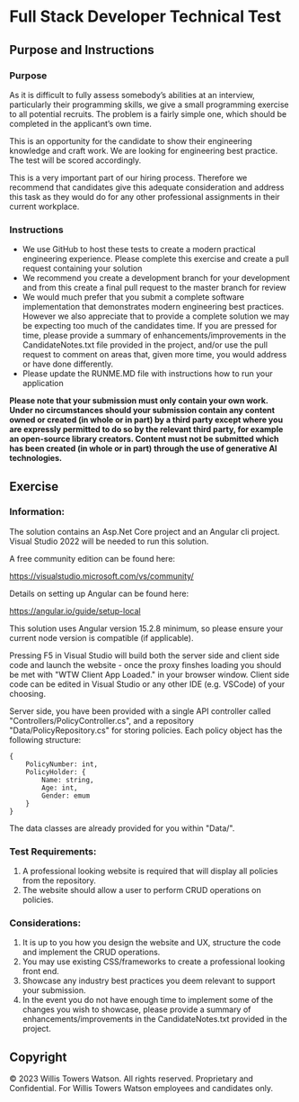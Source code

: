 # Full Stack Developer Technical Test

## Purpose and Instructions

### Purpose

As it is difficult to fully assess somebody’s abilities at an interview, particularly their programming skills, we give a small programming exercise to all potential recruits. The problem is a fairly simple one, which should be completed in the applicant’s own time.

This is an opportunity for the candidate to show their engineering knowledge and craft work.  We are looking for engineering best practice. The test will be scored accordingly. 

This is a very important part of our hiring process. Therefore we recommend that candidates give this adequate consideration and address this task as they would do for any other professional assignments in their current workplace.

### Instructions 

-   We use GitHub to host these tests to create a modern practical engineering experience. Please complete this exercise and create a pull request containing your solution 
-   We recommend you create a development branch for your development and from this create a final pull request to the master branch for review
-   We would much prefer that you submit a complete software implementation that demonstrates modern engineering best practices.  However we also appreciate that to provide a complete solution we may be expecting too much of the candidates time. If you are pressed for time, please provide a summary of enhancements/improvements in the CandidateNotes.txt file provided in the project, and/or use the pull request to comment on areas that, given more time, you would address or have done differently. 
-   Please update the RUNME.MD file with instructions how to run your application 

**Please note that your submission must only contain your own work. Under no circumstances should your submission contain any content owned or created (in whole or in part) by a third party except where you are expressly permitted to do so by the relevant third party, for example an open-source library creators. Content must not be submitted which has been created (in whole or in part) through the use of generative AI technologies.**

## Exercise

### Information:
The solution contains an Asp.Net Core project and an Angular cli project. Visual Studio 2022 will be needed to run this solution. 

A free community edition can be found here:

https://visualstudio.microsoft.com/vs/community/

Details on setting up Angular can be found here:

https://angular.io/guide/setup-local

This solution uses Angular version 15.2.8 minimum, so please ensure your current node version is compatible (if applicable).

Pressing F5 in Visual Studio will build both the server side and client side code and launch the website - once the proxy finshes loading you should be met with "WTW Client App Loaded." in your browser window.
Client side code can be edited in Visual Studio or any other IDE (e.g. VSCode) of your choosing.

Server side, you have been provided with a single API controller called "Controllers/PolicyController.cs", and a repository "Data/PolicyRepository.cs" for storing policies.
Each policy object has the following structure:

```
{
	PolicyNumber: int,
	PolicyHolder: {
		Name: string,
		Age: int,
		Gender: emum
	}
}
```

The data classes are already provided for you within "Data/".

### Test Requirements:
1. A professional looking website is required that will display all policies from the repository.
2. The website should allow a user to perform CRUD operations on policies.

### Considerations:
1. It is up to you how you design the website and UX, structure the code and implement the CRUD operations.
2. You may use existing CSS/frameworks to create a professional looking front end.
3. Showcase any industry best practices you deem relevant to support your submission.
4. In the event you do not have enough time to implement some of the changes you wish to showcase, please provide a summary of enhancements/improvements in the CandidateNotes.txt provided in the project.

## Copyright
© 2023 Willis Towers Watson. All rights reserved. Proprietary and Confidential. For Willis Towers Watson employees and candidates only.
